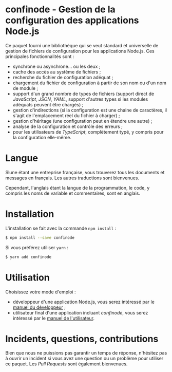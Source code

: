 # confinode - Gestion de la configuration des applications Node.js

Ce paquet fourni une bibliothèque qui se veut standard et universelle de gestion de fichiers de configuration pour les applications Node.js. Ces principales fonctionnalités sont :

- synchrone ou asynchrone… ou les deux ;
- cache des accès au système de fichiers ;
- recherche du fichier de configuration adéquat ;
- chargement du fichier de configuration à partir de son nom ou d'un nom de module ;
- support d'un grand nombre de types de fichiers (support direct de _JavaScript_, _JSON_, _YAML_, support d'autres types si les modules adéquats peuvent être chargés) ;
- gestion d'indirections (si la configuration est une chaine de caractères, il s'agit de l'emplacement réel du fichier à charger) ;
- gestion d'héritage (une configuration peut en étendre une autre) ;
- analyse de la configuration et contrôle des erreurs ;
- pour les utilisateurs de _TypeScript_, complètement typé, y compris pour la configuration elle-même.

# Langue

Slune étant une entreprise française, vous trouverez tous les documents et messages en français. Les autres traductions sont bienvenues.

Cependant, l'anglais étant la langue de la programmation, le code, y compris les noms de variable et commentaires, sont en anglais.

# Installation

L'installation se fait avec la commande `npm install` :

```bash
$ npm install --save confinode
```

Si vous préférez utiliser `yarn` :

```bash
$ yarn add confinode
```

# Utilisation

Choisissez votre mode d'emploi :

- développeur d'une application Node.js, vous serez intéressé par le [manuel du développeur](devmanual.md) ;
- utilisateur final d'une application incluant _confinode_, vous serez intéressé par le [manuel de l'utilisateur](usermanual.md).

# Incidents, questions, contributions

Bien que nous ne puissions pas garantir un temps de réponse, n'hésitez pas à ouvrir un incident si vous avez une question ou un problème pour utiliser ce paquet. Les _Pull Requests_ sont également bienvenues.
